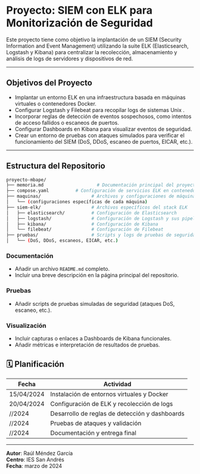 # Proyecto: SIEM con ELK para Monitorización de Seguridad

Este proyecto tiene como objetivo la implantación de un SIEM (Security Information and Event Management) utilizando la suite ELK (Elasticsearch, Logstash y Kibana) para centralizar la recolección, almacenamiento y análisis de logs de servidores y dispositivos de red.

---

## Objetivos del Proyecto

- Implantar un entorno ELK en una infraestructura basada en máquinas virtuales o contenedores Docker.
- Configurar Logstash y Filebeat para recopilar logs de sistemas Unix .
- Incorporar reglas de detección de eventos sospechosos, como intentos de acceso fallidos o escaneos de puertos.
- Configurar Dashboards en Kibana para visualizar eventos de seguridad.
- Crear un entorno de pruebas con ataques simulados para verificar el funcionamiento del SIEM (DoS, DDoS, escaneo de puertos, EICAR, etc.).

---

## Estructura del Repositorio

```bash
proyecto-mbape/
├── memoria.md                    # Documentación principal del proyecto
├── compose.yaml          # Configuración de servicios ELK en contenedores
├── maquinas/                   # Archivos y configuraciones de máquinas virtuales o entornos
│   └── (configuraciones específicas de cada máquina)
├── siem-elk/                   # Archivos específicos del stack ELK
│   ├── elasticsearch/          # Configuración de Elasticsearch
│   ├── logstash/               # Configuración de Logstash y sus pipelines
│   ├── kibana/                 # Configuración de Kibana
│   └── filebeat/               # Configuración de Filebeat
├── pruebas/                    # Scripts y logs de pruebas de seguridad simuladas
│   └── (DoS, DDoS, escaneos, EICAR, etc.)
```

### Documentación

-  Añadir un archivo `README.md` completo.
-  Incluir una breve descripción en la página principal del repositorio.


### Pruebas

- Añadir scripts de pruebas simuladas de seguridad (ataques DoS, escaneo, etc.).

### Visualización

-  Incluir capturas o enlaces a Dashboards de Kibana funcionales.
-  Añadir métricas e interpretación de resultados de pruebas.


## 🗓️ Planificación 

| Fecha       | Actividad                                      |
|-------------|------------------------------------------------|
| 15/04/2024  | Instalación de entornos virtuales y Docker     |
| 20/04/2024  | Configuración de ELK y recolección de logs     |
| //2024  | Desarrollo de reglas de detección y dashboards |
| //2024  | Pruebas de ataques y validación                |
| //2024  | Documentación y entrega final                  |

---

**Autor**: Raúl Méndez García  
**Centro**: IES San Andrés  
**Fecha**: marzo de 2024
